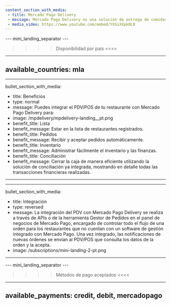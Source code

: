 ```yaml
---
content_section_with_media: 
 - title: Mercado Pago Delivery
 - message: Mercado Pago Delivery es una solución de entrega de comidas a pedido en la que el cliente ingresa a una lista de restaurantes registrados, selecciona su pedido y paga directamente desde la aplicación de Mercado Pago.
 - media_video: https://www.youtube.com/embed/YXSiXXpk0L8
---
```



--- mini_landing_separator ---
>>>>Disponibilidad por país <<<<
---
available_countries: mla
---

---
bullet_section_with_media: 
 - title: Beneficios
 - type: normal
 - message: Puedes integrar el PDV/POS de tu restaurante con Mercado Pago Delivery para:
 - image: /mpdelivery/mpdelivery-landing__pt.png
 - benefit_title: Lista
 - benefit_message: Estar en la lista de restaurantes registrados.
 - benefit_title: Pedidos
 - benefit_message: Recibir y aceptar pedidos automáticamente.
 - benefit_title: Inventario
 - benefit_message: Administrar fácilmente el inventario y las finanzas.
 - benefit_title: Conciliación
 - benefit_message: Cerrar la caja de manera eficiente utilizando la solución de conciliación ya integrada, mostrando en detalle todas las transacciones financieras realizadas.
---

---
bullet_section_with_media: 
 - title: Integración
 - type: reversed
 - message: La integración del PDV con Mercado Pago Delivery se realiza a través de APIs o de la herramienta Gestor de Pedidos en el panel de negocios de Mercado Pago, encargado de controlar todo el flujo de una orden para los restaurantes que no cuentan con un software de gestión integrado con Mercado Pago. Una vez integrado, las notificaciones de nuevas órdenes se envían al PDV/POS que consulta los datos de la orden y la acepta.
 - image: /subscriptions/mini-landing-2-pt.png
---

--- mini_landing_separator ---
>>>> Métodos de pago aceptados <<<<
---
available_payments: credit, debit, mercadopago
---

